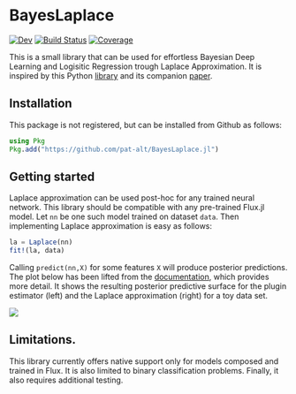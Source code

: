 # BayesLaplace

[![Dev](https://img.shields.io/badge/docs-dev-blue.svg)](https://pat-alt.github.io/BayesLaplace.jl/dev) [![Build Status](https://github.com/pat-alt/BayesLaplace.jl/actions/workflows/CI.yml/badge.svg?branch=main)](https://github.com/pat-alt/BayesLaplace.jl/actions/workflows/CI.yml?query=branch%3Amain) [![Coverage](https://codecov.io/gh/pat-alt/BayesLaplace.jl/branch/main/graph/badge.svg)](https://codecov.io/gh/pat-alt/BayesLaplace.jl)

This is a small library that can be used for effortless Bayesian Deep Learning and Logisitic Regression trough Laplace Approximation. It is inspired by this Python [library](https://aleximmer.github.io/Laplace/index.html#setup) and its companion [paper](https://arxiv.org/abs/2106.14806).

## Installation

This package is not registered, but can be installed from Github as follows:

``` julia
using Pkg
Pkg.add("https://github.com/pat-alt/BayesLaplace.jl")
```

## Getting started

Laplace approximation can be used post-hoc for any trained neural network. This library should be compatible with any pre-trained Flux.jl model. Let `nn` be one such model trained on dataset `data`. Then implementing Laplace approximation is easy as follows:

``` julia
la = Laplace(nn)
fit!(la, data)
```

Calling `predict(nn,X)` for some features `X` will produce posterior predictions. The plot below has been lifted from the [documentation](https://www.paltmeyer.com/BayesLaplace.jl/dev/), which provides more detail. It shows the resulting posterior predictive surface for the plugin estimator (left) and the Laplace approximation (right) for a toy data set.

![](https://raw.githubusercontent.com/pat-alt/BayesLaplace.jl/main/docs/src/tutorials/www/posterior_predictive_mlp.png)

## Limitations.

This library currently offers native support only for models composed and trained in Flux. It is also limited to binary classification problems. Finally, it also requires additional testing.
